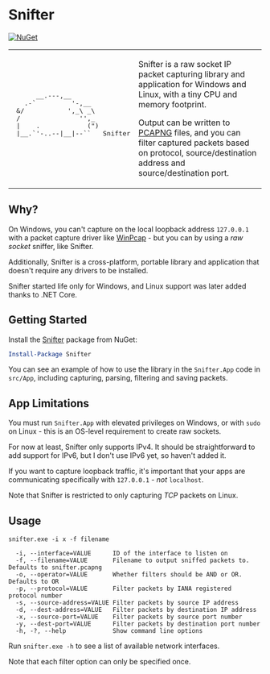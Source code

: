 # Snifter
[![NuGet](https://img.shields.io/nuget/v/Snifter.svg)](https://www.nuget.org/packages/Snifter)

<table border="0">
 <tr>
    <td>
      <pre>
      __.---,__
   .-`         '-,__
 &/           ',_\ _\
 /               '',_
 |    .            (")
 |__.`'-..--|__|--``   Snifter
      </pre>
    </td>
    <td>
      <p>Snifter is a raw socket IP packet capturing library and application for Windows and Linux, with a tiny CPU and memory footprint.</p>
      <p>Output can be written to <a href="https://github.com/pcapng/pcapng">PCAPNG</a> files, and you can filter captured packets based on protocol, source/destination address and source/destination port.</p>
    </td>
 </tr>
</table>

## Why?
On Windows, you can't capture on the local loopback address `127.0.0.1` with a packet capture driver like [WinPcap](https://wiki.wireshark.org/WinPcap) - but you can by using a *raw socket* sniffer, like Snifter.

Additionally, Snifter is a cross-platform, portable library and application that doesn't require any drivers to be installed.

Snifter started life only for Windows, and Linux support was later added thanks to .NET Core.

## Getting Started
Install the [Snifter](https://www.nuget.org/packages/Snifter) package from NuGet:

```powershell
Install-Package Snifter
```

You can see an example of how to use the library in the `Snifter.App` code in `src/App`, including capturing, parsing, filtering and saving packets.

## App Limitations
You must run `Snifter.App` with elevated privileges on Windows, or with `sudo` on Linux - this is an OS-level requirement to create raw sockets.

For now at least, Snifter only supports IPv4. It should be straightforward to add support for IPv6, but I don't use IPv6 yet, so haven't added it.

If you want to capture loopback traffic, it's important that your apps are communicating specifically with `127.0.0.1` - *not* `localhost`.

Note that Snifter is restricted to only capturing *TCP* packets on Linux.

## Usage
````
snifter.exe -i x -f filename

  -i, --interface=VALUE      ID of the interface to listen on
  -f, --filename=VALUE       Filename to output sniffed packets to. Defaults to snifter.pcapng
  -o, --operator=VALUE       Whether filters should be AND or OR. Defaults to OR
  -p, --protocol=VALUE       Filter packets by IANA registered protocol number
  -s, --source-address=VALUE Filter packets by source IP address
  -d, --dest-address=VALUE   Filter packets by destination IP address
  -x, --source-port=VALUE    Filter packets by source port number
  -y, --dest-port=VALUE      Filter packets by destination port number
  -h, -?, --help             Show command line options
````

Run `snifter.exe -h` to see a list of available network interfaces.

Note that each filter option can only be specified once.
